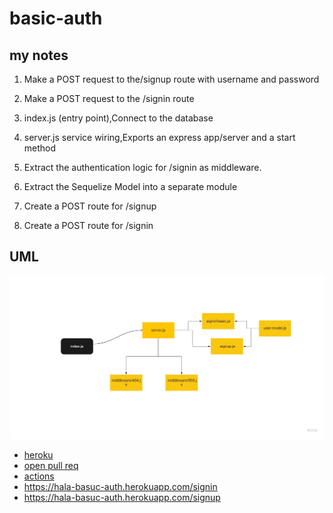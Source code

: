 # basic-auth

## my notes

1. Make a POST request to the/signup route with username and password 
2. Make a POST request to the /signin route 
3. index.js (entry point),Connect to the database
4. server.js service wiring,Exports an express app/server and a start method

5. Extract the authentication logic for /signin as middleware.
6. Extract the Sequelize Model into a separate module
7. Create a POST route for /signup
8. Create a POST route for /signin

## UML
![basic-authUML](./UML/basic-authUML.jpg)

+ [heroku](https://hala-basuc-auth.herokuapp.com/)
+ [open pull req](https://github.com/hala277/basic-auth/pull/1)
+ [actions](https://github.com/hala277/basic-auth/actions)
+ https://hala-basuc-auth.herokuapp.com/signin
+ https://hala-basuc-auth.herokuapp.com/signup
